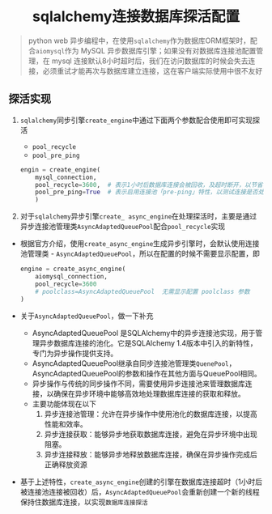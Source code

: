 # <center>sqlalchemy连接数据库探活配置

> python web 异步编程中，在使用`sqlalchemy`作为数据库ORM框架时，配合`aiomysql`作为 MySQL 异步数据库引擎；如果没有对数据库连接池配置管理，在 mysql 连接默认8小时超时后，我们在访问数据库的时候会失去连接，必须重试才能再次与数据库建立连接，这在客户端实际使用中很不友好

## 探活实现

1. `sqlalchemy`同步引擎`create_engine`中通过下面两个参数配合使用即可实现探活
    
    - `pool_recycle`
    - `pool_pre_ping`

    ```py
    engin = create_engine(
        mysql_connection, 
        pool_recycle=3600,  # 表示1小时后数据库连接会被回收，及超时断开，以节省不必要的开销
        pool_pre_ping=True  # 表示启用连接池「pre-ping」特性，以测试连接是否处于存活状态，即探活
        )
    ```

2. 对于`sqlalchemy`异步引擎`create_ async_engine`在处理探活时，主要是通过异步连接池管理类`AsyncAdaptedQueuePool`配合`pool_recycle`实现

 - 根据官方介绍，使用`create_async_engine`生成异步引擎时，会默认使用连接池管理类 - `AsyncAdaptedQueuePool`，所以在配置的时候不需要显示配置，即

    ```py
    engine = create_async_engine(
        aiomysql_connection,
        pool_recycle=3600
        # poolclass=AsyncAdaptedQueuePool  无需显示配置 poolclass 参数
    )
    ```

- 关于`AsyncAdaptedQueuePool`，做一下补充
    - AsyncAdaptedQueuePool 是SQLAlchemy中的异步连接池实现，用于管理异步数据库连接的池化。它是SQLAlchemy 1.4版本中引入的新特性，专门为异步操作提供支持。
    - AsyncAdaptedQueuePool继承自同步连接池管理类`QuenePool`，AsyncAdaptedQueuePool的参数和操作在其他方面与QueuePool相同。
    - 异步操作与传统的同步操作不同，需要使用异步连接池来管理数据库连接，以确保在异步环境中能够高效地处理数据库连接的获取和释放。
    - 主要功能体现在以下
        1. 异步连接池管理：允许在异步操作中使用池化的数据库连接，以提高性能和效率。 
        2. 异步连接获取：能够异步地获取数据库连接，避免在异步环境中出现阻塞。 
        3. 异步连接释放：能够异步地释放数据库连接，确保在异步操作完成后正确释放资源

- 基于上述特性，`create_async_engine`创建的引擎在数据库连接超时（1小时后被连接池连接被回收）后，`AsyncAdaptedQueuePool`会重新创建一个新的线程保持住数据库连接，以实现`数据库连接探活`